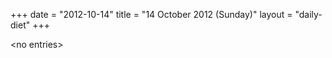 +++
date = "2012-10-14"
title = "14 October 2012 (Sunday)"
layout = "daily-diet"
+++

\<no entries\>